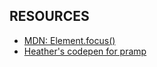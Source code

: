 ## RESOURCES

- [MDN: Element.focus()](https://developer.mozilla.org/en-US/docs/Web/API/HTMLElement/focus)
- [Heather's codepen for pramp](https://codepen.io/pen/?editors=1011)
